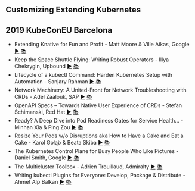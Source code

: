 Customizing Extending Kubernetes
---
## 2019 KubeConEU Barcelona

* Extending Knative for Fun and Profit - Matt Moore &amp; Ville Aikas, Google [▶️](https://www.youtube.com/watch?v=Mb8c5SP-Sw0) [ 📚](https://static.sched.com/hosted_files/kccnceu19/ba/what-the-duck.pdf)
* Keep the Space Shuttle Flying: Writing Robust Operators - Illya Chekrygin, Upbound [▶️](https://www.youtube.com/watch?v=uf97lOApOv8) [ 📚](https://static.sched.com/hosted_files/kccnceu19/1b/Writing%20Robust%20Operators.pdf)
* Lifecycle of a kubectl Command: Harden Kubernetes Setup with Automation - Sanjary Rahman [▶️](https://www.youtube.com/watch?v=vHGnL0vSr4E) [ 📚](https://static.sched.com/hosted_files/kccnceu19/ae/Lifecycle%20of%20a%20kubectl%20command%20-%20Sanjary.pdf)
* Network Machinery: A United-Front for Network Troubleshooting with CRDs - Adel Zaalouk, SAP [▶️](https://www.youtube.com/watch?v=JsJoRkmzoa0) [ 📚](https://static.sched.com/hosted_files/kccnceu19/8a/NetworkMachinery_Final.pdf)
* OpenAPI Specs – Towards Native User Experience of CRDs - Stefan Schimanski, Red Hat [▶️](https://www.youtube.com/watch?v=fatglKZYdSQ) [ 📚](https://static.sched.com/hosted_files/kccnceu19/48/OpenAPI%20Specs%20-%20Towards%20Native%20User%20Experience%20of%20CRDs.pdf)
* Ready? A Deep Dive into Pod Readiness Gates for Service Health... - Minhan Xia &amp; Ping Zou [▶️](https://www.youtube.com/watch?v=Vw9GmSeomFg) [ 📚](https://static.sched.com/hosted_files/kccnceu19/94/Ready_%20A%20Deep%20Dive%20into%20Pod%20Readiness%20Gates%20for%20Service%20Health%20Management.pdf)
* Resize Your Pods w/o Disruptions aka How to Have a Cake and Eat a Cake - Karol Gołąb &amp; Beata Skiba [▶️](https://www.youtube.com/watch?v=58uRFofXUyw) [ 📚](https://static.sched.com/hosted_files/kccnceu19/cf/Cake%20presentation.pdf)
* The Kubernetes Control Plane for Busy People Who Like Pictures - Daniel Smith, Google [▶️](https://www.youtube.com/watch?v=zCXiXKMqnuE) [ 📚](https://static.sched.com/hosted_files/kccnceu19/c0/control%20plane%20in%20pictures%20final.pdf)
* The Multicluster Toolbox - Adrien Trouillaud, Admiralty [▶️](https://www.youtube.com/watch?v=Fv2PKKDgjIQ) [ 📚](https://static.sched.com/hosted_files/kccnceu19/4f/KubeCon-Europe-2019-The_Multicluster_Toolbox-DRAFT.pdf)
* Writing kubectl Plugins for Everyone: Develop, Package &amp; Distribute - Ahmet Alp Balkan [▶️](https://www.youtube.com/watch?v=83ITOTsXsHU) [ 📚](https://static.sched.com/hosted_files/kccnceu19/88/KubeCon%20EU%2719_%20kubectl%20plugins%20talk.pdf)
